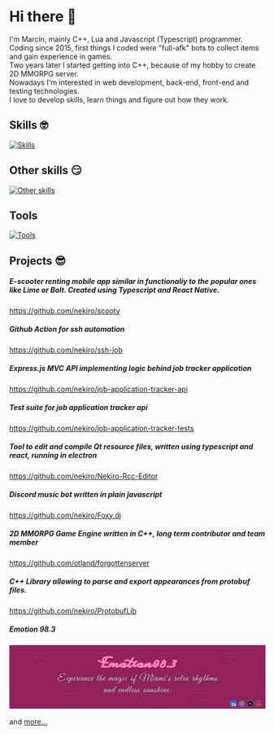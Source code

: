 # Hi there 👋

I'm Marcin, mainly C++, Lua and Javascript (Typescript) programmer.</br>
Coding since 2015, first things I coded were "full-afk" bots to collect items and gain experience in games.</br>
Two years later I started getting into C++, because of my hobby to create 2D MMORPG server.</br>
Nowadays I'm interested in web development, back-end, front-end and testing technologies.</br>
I love to develop skills, learn things and figure out how they work.

## Skills 🤓
[![Skills](https://skills.thijs.gg/icons?i=js,ts,nodejs,nextjs,prisma,react,express,nestjs,bots,electron,html,jest,babel&theme=light&perline=5)](https://github.com/nekiro)
## Other skills :smirk:
[![Other skills](https://skills.thijs.gg/icons?i=mysql,cpp,lua,bash,cmake,git,githubactions&theme=light&perline=5)](https://github.com/nekiro)
## Tools
[![Tools](https://skills.thijs.gg/icons?i=vscode,visualstudio,githubactions,linux,docker,postman,rabbitmq,gitlab,github,prometheus,grafana&theme=light&perline=5)](https://github.com/nekiro)

## Projects :sunglasses: 

##### E-scooter renting mobile app similar in functionaliy to the popular ones like Lime or Bolt. Created using Typescript and React Native.
https://github.com/nekiro/scooty
##### Github Action for ssh automation
https://github.com/nekiro/ssh-job
##### Express.js MVC API implementing logic behind job tracker application
https://github.com/nekiro/job-application-tracker-api
##### Test suite for job application tracker api
https://github.com/nekiro/job-application-tracker-tests
##### Tool to edit and compile Qt resource files, written using typescript and react, running in electron
https://github.com/nekiro/Nekiro-Rcc-Editor
##### Discord music bot written in plain javascript
https://github.com/nekiro/Foxy.dj
##### 2D MMORPG Game Engine written in C++, long term contributor and team member
https://github.com/otland/forgottenserver
##### C++ Library allowing to parse and export appearances from protobuf files.
https://github.com/nekiro/ProtobufLib
##### Emotion 98.3

[![Emotion-banner](https://github.com/energywraith/energywraith/blob/main/assets/emotion.jpg?raw=true)](https://emotion.miami/)

and [more...](https://github.com/nekiro?tab=repositories)

